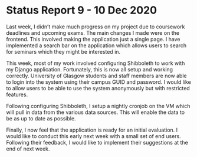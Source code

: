 # Status Report 9 - 10 Dec 2020

Last week, I didn’t make much progress on my project due to coursework deadlines and upcoming exams. The main changes I made were on the frontend. This involved making the application just a single page. I have implemented a search bar on the application which allows users to search for seminars which they might be interested in.

This week, most of my work involved configuring Shibboleth to work with my Django application. Fortunately, this is now all setup and working correctly. University of Glasgow students and staff members are now able to login into the system using their campus GUID and password. I would like to allow users to be able to use the system anonymously but with restricted features.

Following configuring Shibboleth, I setup a nightly cronjob on the VM which will pull in data from the various data sources. This will enable the data to be as up to date as possible.

Finally, I now feel that the application is ready for an initial evaluation. I would like to conduct this early next week with a small set of end users. Following their feedback, I would like to implement their suggestions at the end of next week.
